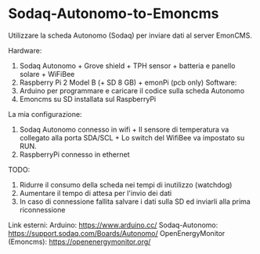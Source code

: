 # Sodaq-Autonomo-to-Emoncms
Utilizzare la scheda Autonomo (Sodaq) per inviare dati al server EmonCMS.

Hardware:
  1. Sodaq Autonomo
    + Grove shield + TPH sensor
    + batteria e panello solare
    + WiFiBee
  2. Raspberry Pi 2 Model B (+ SD 8 GB)
    + emonPi (pcb only)
Software:
  1. Arduino per programmare e caricare il codice sulla scheda Autonomo
  2. Emoncms su SD installata sul RaspberryPi

La mia configurazione:
  1. Sodaq Autonomo connesso in wifi
    + Il sensore di temperatura va collegato alla porta SDA/SCL
    + Lo switch del WifiBee va impostato su RUN. 
  2. RaspberryPi connesso in ethernet
  
TODO:
  1. Ridurre il consumo della scheda nei tempi di inutilizzo (watchdog)
  2. Aumentare il tempo di attesa per l'invio dei dati
  3. In caso di connessione fallita salvare i dati sulla SD ed inviarli alla prima riconnessione

Link esterni:
Arduino: https://www.arduino.cc/
Sodaq-Autonomo: https://support.sodaq.com/Boards/Autonomo/
OpenEnergyMonitor (Emoncms): https://openenergymonitor.org/
